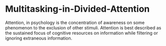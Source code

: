 # Multitasking-in-Divided-Attention
Attention, in psychology is the concentration of awareness on some phenomenon to the exclusion of other stimuli. Attention is best described as the sustained focus of cognitive resources on information while filtering or ignoring extraneous information.
